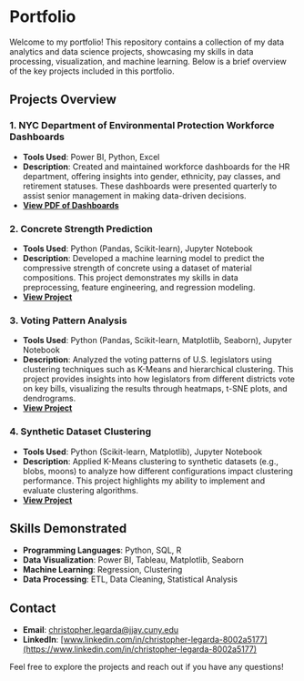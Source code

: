 # Portfolio

Welcome to my portfolio! This repository contains a collection of my data analytics and data science projects, showcasing my skills in data processing, visualization, and machine learning. Below is a brief overview of the key projects included in this portfolio.

## Projects Overview

### 1. **NYC Department of Environmental Protection Workforce Dashboards**
   - **Tools Used**: Power BI, Python, Excel
   - **Description**: Created and maintained workforce dashboards for the HR department, offering insights into gender, ethnicity, pay classes, and retirement statuses. These dashboards were presented quarterly to assist senior management in making data-driven decisions.
   - **[View PDF of Dashboards](./HR_performance_dashboard/NYC_DEP_Workforce_Analytics.pdf)**

### 2. **Concrete Strength Prediction**
   - **Tools Used**: Python (Pandas, Scikit-learn), Jupyter Notebook
   - **Description**: Developed a machine learning model to predict the compressive strength of concrete using a dataset of material compositions. This project demonstrates my skills in data preprocessing, feature engineering, and regression modeling.
   - **[View Project](./concrete_project/concrete_compressive_strength_prediction.ipynb)**

### 3. **Voting Pattern Analysis**
   - **Tools Used**: Python (Pandas, Scikit-learn, Matplotlib, Seaborn), Jupyter Notebook
   - **Description**: Analyzed the voting patterns of U.S. legislators using clustering techniques such as K-Means and hierarchical clustering. This project provides insights into how legislators from different districts vote on key bills, visualizing the results through heatmaps, t-SNE plots, and dendrograms.
   - **[View Project](./voting_analysis_project/voting_analysis.ipynb)**

### 4. **Synthetic Dataset Clustering**
   - **Tools Used**: Python (Scikit-learn, Matplotlib), Jupyter Notebook
   - **Description**: Applied K-Means clustering to synthetic datasets (e.g., blobs, moons) to analyze how different configurations impact clustering performance. This project highlights my ability to implement and evaluate clustering algorithms.
   - **[View Project](./synthetic_clustering_project/synthetic_clustering_analysis.ipynb)**

## Skills Demonstrated
- **Programming Languages**: Python, SQL, R
- **Data Visualization**: Power BI, Tableau, Matplotlib, Seaborn
- **Machine Learning**: Regression, Clustering
- **Data Processing**: ETL, Data Cleaning, Statistical Analysis

## Contact
- **Email**: [christopher.legarda@jjay.cuny.edu](mailto:christopher.legarda@jjay.cuny.edu)
- **LinkedIn**: [www.linkedin.com/in/christopher-legarda-8002a5177](https://www.linkedin.com/in/christopher-legarda-8002a5177)

Feel free to explore the projects and reach out if you have any questions!
